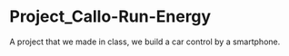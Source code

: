 # Project_Callo-Run-Energy
A project that we made in class, we build a car control by a smartphone.
